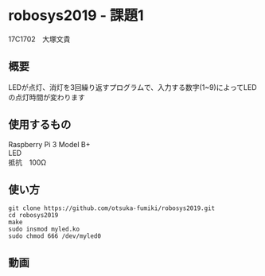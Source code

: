 # robosys2019 - 課題1
17C1702　大塚文貴

## 概要
LEDが点灯、消灯を3回繰り返すプログラムで、入力する数字(1~9)によってLEDの点灯時間が変わります

## 使用するもの
Raspberry Pi 3 Model B+  
LED   
抵抗　100Ω  

## 使い方
```
git clone https://github.com/otsuka-fumiki/robosys2019.git
cd robosys2019
make
sudo insmod myled.ko
sudo chmod 666 /dev/myled0
```

## 動画
